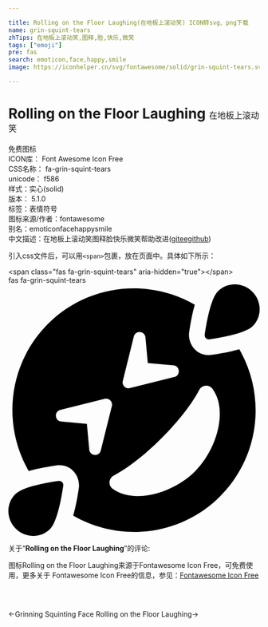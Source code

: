 ```yaml
---

title: Rolling on the Floor Laughing(在地板上滚动笑) ICON转svg、png下载
name: grin-squint-tears
zhTips: 在地板上滚动笑,图释,脸,快乐,微笑
tags: ["emoji"]
pre: fas
search: emoticon,face,happy,smile
image: https://iconhelper.cn/svg/fontawesome/solid/grin-squint-tears.svg

---
```


# Rolling on the Floor Laughing  <small style="font-size: 60%;font-weight: 100">在地板上滚动笑</small>


<div class="detail-page">
<p>
<span><span class="badge-success badge">免费图标</span> </span>
<br/>
<span>
ICON库：
<span class="badge-secondary badge">Font Awesome Icon Free</span> 
</span>
<br/>
<span>
CSS名称：
<span class="badge-secondary badge">fa-grin-squint-tears</span> 
</span>
<br/>
<span>
unicode：
<span class="badge-secondary badge">f586</span> 
<copy-btn content='f586' btn-title=""></copy-btn>
<copy-btn :content='String.fromCodePoint(parseInt("f586", 16))' btn-title="复制U"></copy-btn>
</span><br/><span>样式：<span class="badge-light badge">实心(solid)</span></span>
<br/>
<span>
版本：
<span class="badge-secondary badge">5.1.0</span> 
</span><br/><span>标签：<span class="badge-light badge"><router-link to="/tags/emoji.html">表情符号</router-link></span></span>
<br/>
<span>图标来源/作者：<span class="badge-light badge">fontawesome</span></span> 
<br/>
<span>别名：<span class="badge-light badge">emoticon</span><span class="badge-light badge">face</span><span class="badge-light badge">happy</span><span class="badge-light badge">smile</span></span><br/><span class="zh-detail">中文描述：<span class="badge-primary badge">在地板上滚动笑</span><span class="badge-primary badge">图释</span><span class="badge-primary badge">脸</span><span class="badge-primary badge">快乐</span><span class="badge-primary badge">微笑</span><span class="help-link"><span>帮助改进</span>(<a href="https://gitee.com/liuwave/icon-helper/edit/master/json/fontawesome/solid/grin-squint-tears.json" target="_blank" rel="noopener noreferrer">gitee</a><a href="https://github.com/liuwave/icon-helper/edit/master/json/fontawesome/solid/grin-squint-tears.json" target="_blank" rel="noopener noreferrer">github</a></span>)</span><br/>
</p>
</div>
<div class="alert alert-dark">
  <i class="fas fa-grin-squint-tears fa-xs"></i>
  <i class="fas fa-grin-squint-tears fa-sm"></i>
  <i class="fas fa-grin-squint-tears fa-lg"></i>
  <i class="fas fa-grin-squint-tears fa-2x"></i>
  <i class="fas fa-grin-squint-tears fa-3x"></i>
  <i class="fas fa-grin-squint-tears fa-5x"></i>
  <i class="fas fa-grin-squint-tears fa-7x"></i>
</div>
<div>
  <p>引入css文件后，可以用<code>&lt;span&gt;</code>包裹，放在页面中。具体如下所示：    
  </p>
  <div class="alert alert-primary" style="font-size: 14px">
    &lt;span class="fas fa-grin-squint-tears" aria-hidden="true"&gt;&lt;/span&gt;
    <copy-btn content='<span class="fas fa-grin-squint-tears" aria-hidden="true"></span>'></copy-btn>
  </div>
  <div class="alert alert-secondary">
    <i class="fas fa-grin-squint-tears"
    style="font-size: 24px"
    aria-hidden="true"></i> fas fa-grin-squint-tears
    <copy-btn content="fas fa-grin-squint-tears" btn-title="复制图标名称"></copy-btn>
  </div>
</div>
<div id="svg" class="svg-wrap">
<svg xmlns="http://www.w3.org/2000/svg" viewBox="0 0 512 512"><path d="M409.6 111.9c22.6-3.2 73.5-12 88.3-26.8 19.2-19.2 18.9-50.6-.7-70.2S446-5 426.9 14.2c-14.8 14.8-23.5 65.7-26.8 88.3-.8 5.5 3.9 10.2 9.5 9.4zM102.4 400.1c-22.6 3.2-73.5 12-88.3 26.8-19.1 19.1-18.8 50.6.8 70.2s51 19.9 70.2.7c14.8-14.8 23.5-65.7 26.8-88.3.8-5.5-3.9-10.2-9.5-9.4zm311.7-256.5c-33 3.9-48.6-25.1-45.7-45.7 3.4-24 7.4-42.1 11.5-56.5C285.1-13.4 161.8-.5 80.6 80.6-.5 161.7-13.4 285 41.4 379.9c14.4-4.1 32.4-8 56.5-11.5 33.2-3.9 48.6 25.2 45.7 45.7-3.4 24-7.4 42.1-11.5 56.5 94.8 54.8 218.1 41.9 299.3-39.2s94-204.4 39.2-299.3c-14.4 4.1-32.5 8-56.5 11.5zM255.7 106c3.3-13.2 22.4-11.5 23.6 1.8l4.8 52.3 52.3 4.8c13.4 1.2 14.9 20.3 1.8 23.6l-90.5 22.6c-8.9 2.2-16.7-5.9-14.5-14.5l22.5-90.6zm-90.9 230.3L160 284l-52.3-4.8c-13.4-1.2-14.9-20.3-1.8-23.6l90.5-22.6c8.8-2.2 16.7 5.8 14.5 14.5L188.3 338c-3.1 13.2-22.2 11.7-23.5-1.7zm215.7 44.2c-29.3 29.3-75.7 50.4-116.7 50.4-18.9 0-36.6-4.5-51-14.7-9.8-6.9-8.7-21.8 2-27.2 28.3-14.6 63.9-42.4 97.8-76.3s61.7-69.6 76.3-97.8c5.4-10.5 20.2-11.9 27.3-2 32.3 45.3 7.1 124.7-35.7 167.6z"/></svg>
</div>
<detail full-name='fa-grin-squint-tears'></detail>
<div class="icon-detail__container">
<p>关于“<b>Rolling on the Floor Laughing</b>”的评论:</p>
</div>
<Vssue title="关于“Rolling on the Floor Laughing”的评论" />    
<div><p>图标Rolling on the Floor Laughing来源于Fontawesome Icon Free，可免费使用，更多关于  Fontawesome Icon Free的信息，参见：<a target="_blank" href="https://iconhelper.cn/fontawesome.html">Fontawesome Icon Free</a>
</p></div>

<div style="padding:2rem 0 " class="page-nav"><p class="inner"><span class="prev">←<router-link to="/icon/regular/grin-squint.html">Grinning Squinting Face</router-link></span> <span class="next"><router-link to="/icon/regular/grin-squint-tears.html">Rolling on the Floor Laughing</router-link>→</span></p></div>
